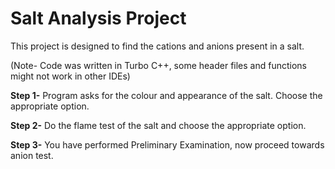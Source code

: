 # Salt Analysis Project

This project is designed to find the cations and anions present in a salt.

(Note- Code was written in Turbo C++, some header files and functions might not work in other IDEs)

**Step 1-** Program asks for the colour and appearance of the salt. Choose the appropriate option.


**Step 2-** Do the flame test of the salt and choose the appropriate option.

 

**Step 3-** You have performed Preliminary Examination, now proceed towards anion test.

 
